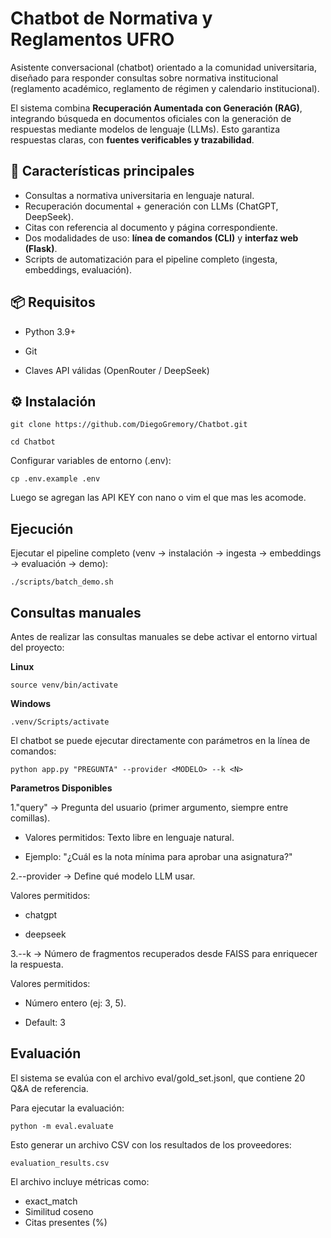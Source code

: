 # Chatbot de Normativa y Reglamentos UFRO  

Asistente conversacional (chatbot) orientado a la comunidad universitaria, diseñado para responder consultas sobre normativa institucional (reglamento académico, reglamento de régimen y calendario institucional).  

El sistema combina **Recuperación Aumentada con Generación (RAG)**, integrando búsqueda en documentos oficiales con la generación de respuestas mediante modelos de lenguaje (LLMs). Esto garantiza respuestas claras, con **fuentes verificables y trazabilidad**.  

## 🚀 Características principales  
- Consultas a normativa universitaria en lenguaje natural.  
- Recuperación documental + generación con LLMs (ChatGPT, DeepSeek).  
- Citas con referencia al documento y página correspondiente.  
- Dos modalidades de uso: **línea de comandos (CLI)** y **interfaz web (Flask)**.  
- Scripts de automatización para el pipeline completo (ingesta, embeddings, evaluación).  

## 📦 Requisitos  

- Python 3.9+

- Git

- Claves API válidas (OpenRouter / DeepSeek)

## ⚙️ Instalación

```
git clone https://github.com/DiegoGremory/Chatbot.git
```
```
cd Chatbot
```
Configurar variables de entorno (.env):

```
cp .env.example .env
```

Luego se agregan las API KEY con nano o vim el que mas les acomode.

## Ejecución

Ejecutar el pipeline completo (venv -> instalación -> ingesta -> embeddings -> evaluación -> demo):

```
./scripts/batch_demo.sh
```
## Consultas manuales

Antes de realizar las consultas manuales se debe activar el entorno virtual del proyecto:

**Linux**
```
source venv/bin/activate
```

**Windows**

```
.venv/Scripts/activate
```
El chatbot se puede ejecutar directamente con parámetros en la línea de comandos:

```
python app.py "PREGUNTA" --provider <MODELO> --k <N>
```
**Parametros Disponibles**

1."query" → Pregunta del usuario (primer argumento, siempre entre comillas).

- Valores permitidos: Texto libre en lenguaje natural.

- Ejemplo: "¿Cuál es la nota mínima para aprobar una asignatura?"

2.--provider → Define qué modelo LLM usar.

Valores permitidos:

- chatgpt

- deepseek

3.--k → Número de fragmentos recuperados desde FAISS para enriquecer la respuesta.

Valores permitidos:

- Número entero (ej: 3, 5).

- Default: 3

## Evaluación

El sistema se evalúa con el archivo eval/gold_set.jsonl, que contiene 20 Q&A de referencia.

Para ejecutar la evaluación:

```
python -m eval.evaluate
```
Esto generar un archivo CSV con los resultados de los proveedores:

`evaluation_results.csv`

El archivo incluye métricas como:
- exact_match
- Similitud coseno
- Citas presentes (%)
